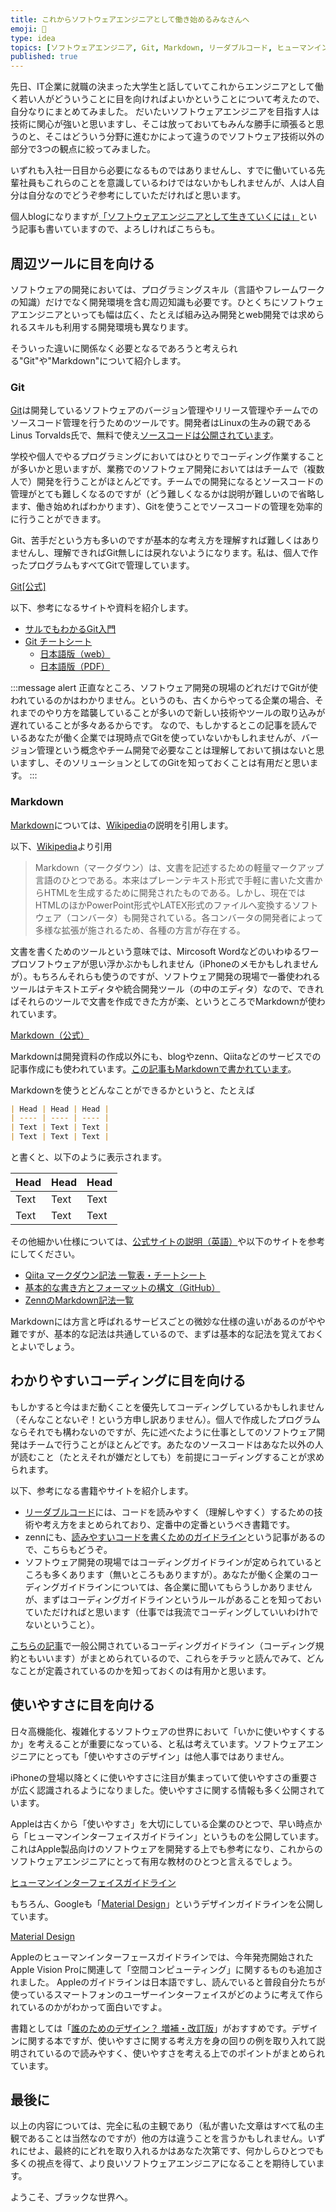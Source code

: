 ```yaml
---
title: これからソフトウェアエンジニアとして働き始めるみなさんへ
emoji: 🔰
type: idea
topics: [ソフトウェアエンジニア, Git, Markdown, リーダブルコード, ヒューマンインターフェイスガイドライン]
published: true
---
```

先日、IT企業に就職の決まった大学生と話していてこれからエンジニアとして働く若い人がどういうことに目を向ければよいかということについて考えたので、自分なりにまとめてみました。
だいたいソフトウェアエンジニアを目指す人は技術に関心が強いと思いますし、そこは放っておいてもみんな勝手に頑張ると思うのと、そこはどういう分野に進むかによって違うのでソフトウェア技術以外の部分で3つの観点に絞ってみました。

いずれも入社一日目から必要になるものではありませんし、すでに働いている先輩社員もこれらのことを意識しているわけではないかもしれませんが、人は人自分は自分なのでどうぞ参考にしていただければと思います。

個人blogになりますが[「ソフトウェアエンジニアとして生きていくには」](https://crssrds.jp/note/to-be-a-professional-software-engineer/)という記事も書いていますので、よろしければこちらも。

## 周辺ツールに目を向ける
ソフトウェアの開発においては、プログラミングスキル（言語やフレームワークの知識）だけでなく開発環境を含む周辺知識も必要です。ひとくちにソフトウェアエンジニアといっても幅は広く、たとえば組み込み開発とweb開発では求められるスキルも利用する開発環境も異なります。

そういった違いに関係なく必要となるであろうと考えられる"Git"や"Markdown"について紹介します。

### Git
[Git](https://git-scm.com/)は開発しているソフトウェアのバージョン管理やリリース管理やチームでのソースコード管理を行うためのツールです。開発者はLinuxの生みの親であるLinus Torvalds氏で、無料で使え[ソースコードは公開されています](https://github.com/git/git)。

学校や個人でやるプログラミングにおいてはひとりでコーディング作業することが多いかと思いますが、業務でのソフトウェア開発においてははチームで（複数人で）開発を行うことがほとんどです。チームでの開発になるとソースコードの管理がとても難しくなるのですが（どう難しくなるかは説明が難しいので省略します、働き始めればわかります）、Gitを使うことでソースコードの管理を効率的に行うことができます。

Git、苦手だという方も多いのですが基本的な考え方を理解すれば難しくはありませんし、理解できればGit無しには戻れないようになります。私は、個人で作ったプログラムもすべてGitで管理しています。

[Git[公式]](https://git-scm.com/)

以下、参考になるサイトや資料を紹介します。
- [サルでもわかるGit入門](http://www.backlog.jp/git-guide/)
- [Git チートシート](https://docs.github.com/ja/get-started/getting-started-with-git/git-cheatsheet)
  - [日本語版（web）](https://training.github.com/downloads/ja/github-git-cheat-sheet/)
  - [日本語版（PDF）](https://training.github.com/downloads/ja/github-git-cheat-sheet.pdf)

:::message alert
正直なところ、ソフトウェア開発の現場のどれだけでGitが使われているのかはわかりません。というのも、古くからやってる企業の場合、それまでのやり方を踏襲していることが多いので新しい技術やツールの取り込みが遅れていることが多々あるからです。
なので、もしかするとこの記事を読んでいるあなたが働く企業では現時点でGitを使っていないかもしれませんが、バージョン管理という概念やチーム開発で必要なことは理解しておいて損はないと思いますし、そのソリューションとしてのGitを知っておくことは有用だと思います。
:::

### Markdown
[Markdown](https://daringfireball.net/projects/markdown/)については、[Wikipedia](https://ja.wikipedia.org/wiki/Markdown)の説明を引用します。

以下、[Wikipedia](https://ja.wikipedia.org/wiki/Markdown)より引用

> Markdown（マークダウン）は、文書を記述するための軽量マークアップ言語のひとつである。本来はプレーンテキスト形式で手軽に書いた文書からHTMLを生成するために開発されたものである。しかし、現在ではHTMLのほかPowerPoint形式やLATEX形式のファイルへ変換するソフトウェア（コンバータ）も開発されている。各コンバータの開発者によって多様な拡張が施されるため、各種の方言が存在する。

文書を書くためのツールという意味では、Mircosoft Wordなどのいわゆるワープロソフトウェアが思い浮かぶかもしれません（iPhoneのメモかもしれませんが）。もちろんそれらも使うのですが、ソフトウェア開発の現場で一番使われるツールはテキストエディタや統合開発ツール（の中のエディタ）なので、できればそれらのツールで文書を作成できた方が楽、というところでMarkdownが使われています。

[Markdown（公式）](https://daringfireball.net/projects/markdown/)

Markdownは開発資料の作成以外にも、blogやzenn、Qiitaなどのサービスでの記事作成にも使われています。[この記事もMarkdownで書かれています](https://github.com/kwaka1208/zenn/blob/main/articles/for-prospective-engineers.md?plain=1)。

Markdownを使うとどんなことができるかというと、たとえば

```markdown
| Head | Head | Head |
| ---- | ---- | ---- |
| Text | Text | Text |
| Text | Text | Text |
```

と書くと、以下のように表示されます。

| Head | Head | Head |
| ---- | ---- | ---- |
| Text | Text | Text |
| Text | Text | Text |

その他細かい仕様については、[公式サイトの説明（英語）](https://daringfireball.net/projects/markdown/syntax#list)や以下のサイトを参考にしてください。

- [Qiita マークダウン記法 一覧表・チートシート](https://qiita.com/kamorits/items/6f342da395ad57468ae3)
- [基本的な書き方とフォーマットの構文（GitHub）](https://docs.github.com/ja/get-started/writing-on-github/getting-started-with-writing-and-formatting-on-github/basic-writing-and-formatting-syntax)
- [ZennのMarkdown記法一覧](https://zenn.dev/zenn/articles/markdown-guide)

Markdownには方言と呼ばれるサービスごとの微妙な仕様の違いがあるのがやや難ですが、基本的な記法は共通しているので、まずは基本的な記法を覚えておくとよいでしょう。

## わかりやすいコーディングに目を向ける
もしかすると今はまだ動くことを優先してコーディングしているかもしれません（そんなことないぞ！という方申し訳ありません）。個人で作成したプログラムならそれでも構わないのですが、先に述べたように仕事としてのソフトウェア開発はチームで行うことがほとんどです。あたなのソースコードはあなた以外の人が読むこと（たとえそれが嫌だとしても）を前提にコーディングすることが求められます。

以下、参考になる書籍やサイトを紹介します。

- [リーダブルコード](https://www.oreilly.co.jp/books/9784873115658/)には、コードを読みやすく（理解しやすく）するための技術や考え方をまとめられており、定番中の定番というべき書籍です。
- zennにも、[読みやすいコードを書くためのガイドライン](https://zenn.dev/arsaga/articles/ba9ec8c004511c)という記事があるので、こちらもどうぞ。
- ソフトウェア開発の現場ではコーディングガイドラインが定められているところも多くあります（無いところもありますが）。あなたが働く企業のコーディングガイドラインについては、各企業に聞いてもらうしかありませんが、まずはコーディングガイドラインというルールがあることを知っておいていただければと思います（仕事では我流でコーディングしていいわけhでないということ）。

[こちらの記事](https://phaier.github.io/school/engineering/software/coding/style/guideline/famous.html)で一般公開されているコーディングガイドライン（コーディング規約ともいいます）がまとめられているので、これらをチラッと読んでみて、どんなことが定義されているのかを知っておくのは有用かと思います。

## 使いやすさに目を向ける
日々高機能化、複雑化するソフトウェアの世界において「いかに使いやすくするか」を考えることが重要になっている、と私は考えています。ソフトウェアエンジニアにとっても「使いやすさのデザイン」は他人事ではありません。

iPhoneの登場以降とくに使いやすさに注目が集まっていて使いやすさの重要さが広く認識されるようになりました。使いやすさに関する情報も多く公開されています。

Appleは古くから「使いやすさ」を大切にしている企業のひとつで、早い時点から「ヒューマンインターフェイスガイドライン」というものを公開しています。これはApple製品向けのソフトウェアを開発する上でも参考になり、これからのソフトウェアエンジニアにとって有用な教材のひとつと言えるでしょう。

[ヒューマンインターフェイスガイドライン](https://developer.apple.com/jp/design/human-interface-guidelines/)

もちろん、Googleも「[Material Design](https://m3.material.io/)」というデザインガイドラインを公開しています。

[Material Design](https://m3.material.io/)

Appleのヒューマンインターフェースガイドラインでは、今年発売開始されたApple Vision Proに関連して「空間コンピューティング」に関するものも追加されました。
Appleのガイドラインは日本語ですし、読んでいると普段自分たちが使っているスマートフォンのユーザーインターフェイスがどのように考えて作られているのかがわかって面白いですよ。

書籍としては「[誰のためのデザイン？ 増補・改訂版](https://www.shin-yo-sha.co.jp/book/b455574.html)」がおすすめです。デザインに関する本ですが、使いやすさに関する考え方を身の回りの例を取り入れて説明されているので読みやすく、使いやすさを考える上でのポイントがまとめられています。

## 最後に
以上の内容については、完全に私の主観であり（私が書いた文章はすべて私の主観であることは当然なのですが）他の方は違うことを言うかもしれません。いずれにせよ、最終的にどれを取り入れるかはあなた次第です、何かしらひとつでも多くの視点を得て、より良いソフトウェアエンジニアになることを期待しています。

ようこそ、ブラックな世界へ。